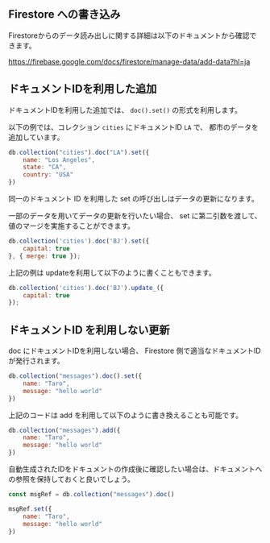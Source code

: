 ## Firestore への書き込み

Firestoreからのデータ読み出しに関する詳細は以下のドキュメントから確認できます。

https://firebase.google.com/docs/firestore/manage-data/add-data?hl=ja

## ドキュメントIDを利用した追加

ドキュメントIDを利用した追加では、
`doc().set()` の形式を利用します。

以下の例では、コレクション `cities` にドキュメントID `LA`  で、
都市のデータを追加しています。

```js
db.collection("cities").doc("LA").set({
    name: "Los Angeles",
    state: "CA",
    country: "USA"
})
```

同一のドキュメント ID を利用した set の呼び出しはデータの更新になります。

一部のデータを用いてデータの更新を行いたい場合、
set に第二引数を渡して、値のマージを実施することができます。

```js
db.collection('cities').doc('BJ').set({
    capital: true
}, { merge: true });
```

上記の例は updateを利用して以下のように書くこともできます。

```js
db.collection('cities').doc('BJ').update_({
    capital: true
});
```

## ドキュメントID を利用しない更新

doc にドキュメントIDを利用しない場合、
Firestore 側で適当なドキュメントIDが発行されます。

```js
db.collection("messages").doc().set({
    name: "Taro",
    message: "hello world"
})
```

上記のコードは add を利用して以下のように書き換えることも可能です。

```js
db.collection("messages").add({
    name: "Taro",
    message: "hello world"
})
```

自動生成されたIDをドキュメントの作成後に確認したい場合は、ドキュメントへの参照を保持しておくと良いでしょう。

```js
const msgRef = db.collection("messages").doc()

msgRef.set({
    name: "Taro",
    message: "hello world"
})
```



